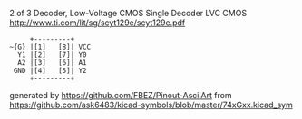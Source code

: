 2 of 3 Decoder, Low-Voltage CMOS
Single Decoder LVC CMOS
http://www.ti.com/lit/sg/scyt129e/scyt129e.pdf


	     +---------+
	~{G} |[1]   [8]| VCC
	  Y1 |[2]   [7]| Y0
	  A2 |[3]   [6]| A1
	 GND |[4]   [5]| Y2
	     +---------+


generated by https://github.com/FBEZ/Pinout-AsciiArt from https://github.com/ask6483/kicad-symbols/blob/master/74xGxx.kicad_sym